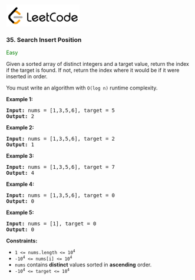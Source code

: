 <a href="https://leetcode.com/problems/search-insert-position/">
    <img src="/leetcode-logo.png" style="width:200px" alt="LeetCode"/>
</a>

### 35. Search Insert Position

<span style="color:green">Easy</span>

Given a sorted array of distinct integers and a target value, return the index
if the target is found. If not, return the index where it would be if it were
inserted in order.

You must write an algorithm with `O(log n)` runtime complexity.

__Example 1:__
<pre>
<b>Input:</b> nums = [1,3,5,6], target = 5
<b>Output:</b> 2
</pre>

__Example 2:__
<pre>
<b>Input:</b> nums = [1,3,5,6], target = 2
<b>Output:</b> 1
</pre>

__Example 3:__
<pre>
<b>Input:</b> nums = [1,3,5,6], target = 7
<b>Output:</b> 4
</pre>

__Example 4:__
<pre>
<b>Input:</b> nums = [1,3,5,6], target = 0
<b>Output:</b> 0
</pre>

__Example 5:__
<pre>
<b>Input:</b> nums = [1], target = 0
<b>Output:</b> 0
</pre>

__Constraints:__

* <code>1 <= nums.length <= 10<sup>4</sup></code>
* <code>-10<sup>4</sup> <= nums[i] <= 10<sup>4</sup></code>
* `nums` contains __distinct__ values sorted in __ascending__ order.
* <code>-10<sup>4</sup> <= target <= 10<sup>4</sup></code>
